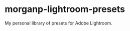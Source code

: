 morganp-lightroom-presets
=========================

My personal library of presets for Adobe Lightroom.
